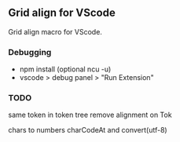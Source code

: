 ## Grid align for VScode

Grid align macro for VScode.

### Debugging

* npm install (optional ncu -u)
* vscode > debug panel > "Run Extension"

### TODO
same token in token tree
remove alignment on Tok

chars to numbers charCodeAt and convert(utf-8)
